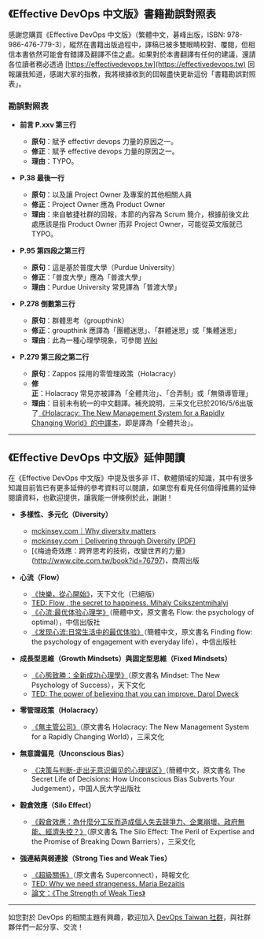 ## 《Effective DevOps 中文版》書籍勘誤對照表

感謝您購買《Effective DevOps 中文版》（繁體中文，碁峰出版，ISBN: 978-986-476-779-3），縱然在書籍出版過程中，譯稿已被多雙眼睛校對、覆閱，但相信本書依然可能會有錯譯及翻譯不佳之處。如果對於本書翻譯有任何的建議，還請各位讀者務必透過 [https://effectivedevops.tw](https://effectivedevops.tw) 回報讓我知道，感謝大家的指教，我將根據收到的回報盡快更新這份「書籍勘誤對照表」。

### 勘誤對照表

* **前言 P.xxv 第三行**
  * **原句**：賦予 effectivr devops 力量的原因之一。
  * **修正**：賦予 effective devops 力量的原因之一。
  * **理由**：TYPO。

* **P.38 最後一行**
  * **原句**：以及讓 Project Owner 及專案的其他相關人員
  * **修正**：Project Owner 應為 Product Owner 
  * **理由**：來自敏捷社群的回報，本節的內容為 Scrum 簡介，根據前後文此處應該是指 Product Owner 而非 Project Owner，可能從英文版就已 TYPO。

* **P.95 第四段之第三行**
  * **原句**：這是基於普度大學（Purdue University）
  * **修正**：「普度大學」應為「普渡大學」
  * **理由**：Purdue University 常見譯為「普渡大學」

* **P.278 倒數第三行**
  * **原句**：群體思考（groupthink）
  * **修正**：groupthink 應譯為「團體迷思」、「群體迷思」或「集體迷思」
  * **理由**：此為一種心理學現象，可參閱 [Wiki](https://zh.wikipedia.org/zh-tw/%E5%9C%98%E9%AB%94%E8%BF%B7%E6%80%9D)

* **P.279 第三段之第二行**
  * **原句**：Zappos 採用的零管理政策（Holacracy）
  * **修正**：Holacracy 常見亦被譯為「全體共治」、「合弄制」或「無領導管理」
  * **理由**：目前未有統一的中文翻譯。補充說明，三采文化已於2016/5/6出版了[《Holacracy: The New Management System for a Rapidly Changing World》的中譯本](https://www.suncolor.com.tw/BookPage.aspx?bokno=109010101037)，即是譯為「全體共治」。


------

## 《Effective DevOps 中文版》延伸閱讀

在《Effective DevOps 中文版》中提及很多非 IT、軟體領域的知識，其中有很多知識目前皆已有更多延伸的參考資料可以閱讀，如果您有看見任何值得推薦的延伸閱讀資料，也歡迎提供，讓我能一併條例於此，謝謝！

* **多樣性、多元化（Diversity）**
  * [mckinsey.com｜Why diversity matters](https://www.mckinsey.com/business-functions/organization/our-insights/why-diversity-matters)
  * [mckinsey.com｜Delivering through Diversity (PDF)](https://www.mckinsey.com/~/media/mckinsey/business%20functions/organization/our%20insights/delivering%20through%20diversity/delivering-through-diversity_full-report.ashx)
  * [《梅迪奇效應：跨界思考的技術，改變世界的力量》(http://www.cite.com.tw/book?id=76797)，商周出版

* **心流（Flow）**
  * [《快樂，從心開始》](https://bookzone.cwgv.com.tw/books/details/BBP026X)，天下文化（已絕版）
  * [TED: Flow , the secret to happiness. Mihaly Csikszentmihalyi](https://www.ted.com/talks/mihaly_csikszentmihalyi_on_flow?language=zh-tw)
  * [《心流:最优体验心理学》](https://www.amazon.cn/dp/B0772BTKQT)（簡體中文，原文書名 Flow: the psychology of optimal），中信出版社
  * [《发现心流:日常生活中的最优体验》](https://www.amazon.cn/dp/B078B3YC8Q)（簡體中文，原文書名 Finding flow: the psychology of engagement with everyday life），中信出版社

* **成長型思維（Growth Mindsets）與固定型思維（Fixed Mindsets）**
  * [《心態致勝：全新成功心理學》](https://bookzone.cwgv.com.tw/books/details/BCB608)（原文書名 Mindset: The New Psychology of Success），天下文化
  * [TED: The power of believing that you can improve. Darol Dweck](https://www.ted.com/talks/carol_dweck_the_power_of_believing_that_you_can_improve?language=zh-tw)

* **零管理政策（Holacracy）**
  * [《無主管公司》](https://www.suncolor.com.tw/BookPage.aspx?bokno=109010101037)（原文書名 Holacracy: The New Management System for a Rapidly Changing World），三采文化

* **無意識偏見（Unconscious Bias）**
  * [《决策与判断-走出无意识偏见的心理误区》](http://www.crup.com.cn/Book/Detail?doi=899497cf-b134-4782-b763-f74da8417ce8&urltype=0)（簡體中文，原文書名 The Secret Life of Decisions: How Unconscious Bias Subverts Your Judgement），中国人民大学出版社

* **穀倉效應（Silo Effect）**
  * [《穀倉效應：為什麼分工反而造成個人失去競爭力、企業崩壞、政府無能、經濟失控？》](https://www.suncolor.com.tw/BookPage.aspx?bokno=109010101035)（原文書名 The Silo Effect: The Peril of Expertise and the Promise of Breaking Down Barriers），三采文化

* **強連結與弱連接（Strong Ties and Weak Ties）**
  * [《超級關係》](http://www.readingtimes.com.tw/ReadingTimes/ProductPage.aspx?gp=productdetail&cid=rtbe(SellItems)&id=BE0178&code=auto)（原文書名 Superconnect），時報文化
  * [TED: Why we need strangeness. Maria Bezaitis](https://www.ted.com/talks/maria_bezaitis_the_surprising_need_for_strangeness/transcript)
  * [論文：《The Strength of Weak Ties》](https://www.jstor.org/stable/2776392?seq=1#page_scan_tab_contents)


------

如您對於 DevOps 的相關主題有興趣，歡迎加入 [DevOps Taiwan 社群](https://devopstw.club)，與社群夥伴們一起分享、交流！

